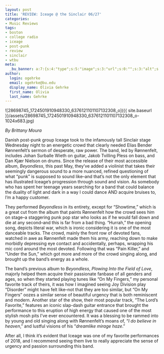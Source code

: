 ```yaml
---
layout: post
title: 'REVIEW: Iceage @ the Sinclair 06/27'
categories:
- Music Reviews
tags:
- boston
- college radio
- iceage
- post-punk
- review
- sinclair
- wtbu
meta:
  _bu_banner: a:7:{s:4:"type";s:5:"image";s:3:"url";s:0:"";s:3:"alt";s:0:"";s:7:"post_id";s:0:"";s:4:"html";s:0:"";s:8:"position";s:12:"contentWidth";s:7:"caption";s:0:"";}
author:
  login: ogehrke
  email: ogehrke@bu.edu
  display_name: Olivia Gehrke
  first_name: Olivia
  last_name: Gehrke
---
```

![28698745_1724501910948330_6376121101107132308_o]({{ site.baseurl }}/assets/28698745_1724501910948330_6376121101107132308_o-1024x683.jpg)

_By Brittany Moura_

Danish post-punk group Iceage took to the infamously tall Sinclair stage Wednesday night to an energetic crowd that clearly needed Elias Bender Rønnenfelt’s sermon of desperate, raw power. The band, led by Rønnenfelt, includes Johan Surballe Wieth on guitar, Jakob Tvilling Pless on bass, and Dan Kjær Nielson on drums. Since the release of their most accessible album, _Beyondless_, this past May, they’ve added a violinist that takes their seemingly dangerous sound to a more nuanced, refined questioning of what “punk” is supposed to sound like–and that’s not the only element that has illustrated Iceage’s progression through sound and vision. As somebody who has spent her teenage years searching for a band that could balance the duality of light and dark in a way I could dance AND acquire bruises to, I’m a happy customer.

They performed _Beyondless_ in its entirety, except for “Showtime,” which is a great cut from the album that paints Rønnenfelt how the crowd sees him on stage–a staggering punk pop star who looks as if he would fall down and die at any second–and this is far from a bad thing. “Hurrah,” the opening song, depicts literal war, which is ironic considering it is one of the most danceable tracks. The crowd, mainly the front row of devoted fans, watched in awe as Rønnenfelt made them his army, reaching down to make morbidly depressing eye contact and accidentally, perhaps, wrapping his mic cord around the most devoted. Following that was “Pain Killer,” and “Under the Sun,” which got more and more of the crowd singing along, and brought up the band’s energy as a whole.

The band’s previous album to _Beyondless_, _Plowing Into the Field of Love_, majorly helped them acquire their passionate fanbase of all genders and ages, so when they started playing tunes like “On My Fingers,” my personal favorite track of theirs, it was how I imagined seeing Joy Division play “Disorder” might have felt like–not that they are too similar, but “On My Fingers” oozes a similar sense of beautiful urgency that is both reminiscent and modern. Another star of the show, their most popular track, “The Lord’s Favorite,” features an iconic slap-dash guitar entrance that brought the performance to this eruption of high energy that caused one of the most stylish mosh pits I’ve ever encountered. It was a blessing to be rammed into by young and old singing along with Rønnenfelt’s moans of, “_I do believe in heaven_,” and lustful visions of his “_dreamlike mirage haze_.”

After all, I think it’s evident that Iceage was one of my favorite performances of 2018, and I recommend seeing them live to really appreciate the sense of urgency and passion surrounding this band.